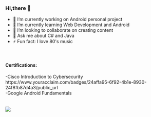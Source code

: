 ### Hi,there 👋

<!--
**BalanValeriaCorina/BalanValeriaCorina** is a ✨ _special_ ✨ repository because its `README.md` (this file) appears on your GitHub profile.-->


- 🔭 I’m currently working on Android personal project
- 🌱 I’m currently learning Web Development and Android
- 👯 I’m looking to collaborate on creating content
- 💬 Ask me about C# and Java<!--- 📫 How to reach me: ...-->
- ⚡ Fun fact: I love 80's music 
<br />
<h4>Certifications:</h4>
-Cisco Introduction to Cybersecurity https://www.youracclaim.com/badges/24affa95-6f92-4b1e-8930-24f8fb87d4a3/public_url
<br />-Google Android Fundamentals

<br />
<br />
<br />
<img src="https://github-readme-stats.vercel.app/api?username=BalanValeriaCorina&&show_icons=true&title_color=ffffff&icon_color=bb2acf&text_color=daf7dc&bg_color=151515">
